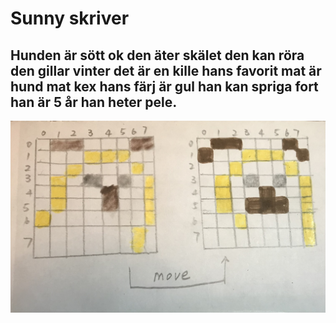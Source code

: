 # Sunny skriver

## Hunden är sött ok den äter skälet den kan röra den gillar vinter det är en kille hans favorit mat är hund mat kex hans färj är gul han kan spriga fort han är 5 år han heter pele.

<img src="hund.jpeg">